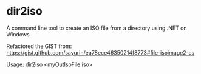 # dir2iso
A command line tool to create an ISO file from a directory using .NET on Windows

Refactored the GIST from: https://gist.github.com/sayurin/ea78ece46350214f8773#file-isoimage2-cs

Usage: dir2iso <myOutIsoFile.iso> <myVolumeName> <sourceDirectory>
